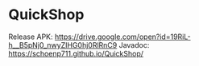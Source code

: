 # QuickShop

Release APK: https://drive.google.com/open?id=19RiL-h__B5pNj0_nwyZIHG0hj0RlRnC9
Javadoc: https://schoenp711.github.io/QuickShop/
